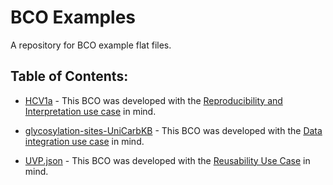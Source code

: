 # BCO Examples
A repository for BCO example flat files. 

## Table of Contents:

* [HCV1a](HCV1a.json) - This BCO was developed with the [Reproducibility and Interpretation use case](https://github.com/biocompute-objects/BCO_Specification/blob/master/introduction.md#reproducibility-and-interpretation-use-case) in mind.
  
* [glycosylation-sites-UniCarbKB](glycosylation-sites-UniCarbKB.json) - This BCO was developed with the [Data integration use case](https://github.com/biocompute-objects/BCO_Specification/blob/master/introduction.md#data-integration-use-case) in mind. 


* [UVP.json](UVP.json) - This BCO was developed with the [Reusability Use Case](https://github.com/biocompute-objects/BCO_Specification/blob/master/introduction.md#reusability-use-case) in mind.

